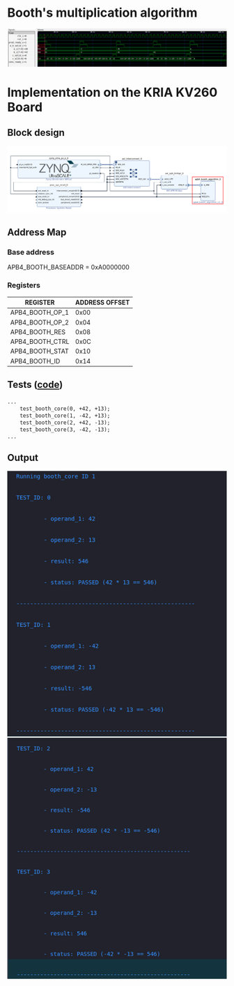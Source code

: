 # Booth's multiplication algorithm

![Simulation](doc/simulation.png)

# Implementation on the KRIA KV260 Board
## Block design
![Block design](fpga/bd/block_design.png)

## Address Map
### Base address 
APB4_BOOTH_BASEADDR  =  0xA0000000
### Registers

|REGISTER | ADDRESS OFFSET|  
|---------|---------------|
|APB4_BOOTH_OP_1 |   0x00 | 
|APB4_BOOTH_OP_2 |   0x04 | 
|APB4_BOOTH_RES  |   0x08 | 
|APB4_BOOTH_CTRL |   0x0C | 
|APB4_BOOTH_STAT |   0x10 | 
|APB4_BOOTH_ID   |   0x14 | 

## Tests ([code](fpga/sw/booth_main.c))
```
...
    test_booth_core(0, +42, +13);  
    test_booth_core(1, -42, +13); 
    test_booth_core(2, +42, -13);
    test_booth_core(3, -42, -13);
...
```
## Output
![Output 1](fpga/outputs/kria_block_design_out_1.png) 
![Output 2](fpga/outputs/kria_block_design_out_2.png)
